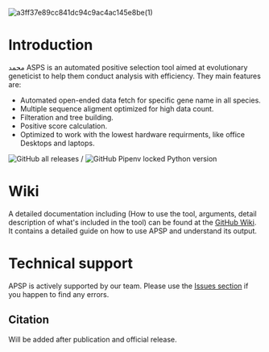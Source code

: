 ![a3ff37e89cc841dc94c9ac4ac145e8be(1)](https://user-images.githubusercontent.com/29940522/130509349-304e1fc3-1fb0-453d-937d-c906c019ef70.png)

# Introduction
محمد
ASPS is an automated positive selection tool aimed at evolutionary geneticist to help them conduct analysis with efficiency. They main features are:
- Automated open-ended data fetch for specific gene name in all species.
- Multiple sequence aligment optimized for high data count.
- Filteration and tree building.
- Positive score calculation.
- Optimized to work with the lowest hardware requirments, like office Desktops and laptops.

![GitHub all releases](https://img.shields.io/github/downloads/APS-P/APSP/total?color=%2300ff00&label=Downloads&logo=GitHub&logoColor=white&style=plastic) / ![GitHub Pipenv locked Python version](https://img.shields.io/github/pipenv/locked/python-version/APS-P/APSP?label=Python&logo=github&style=plastic)

# Wiki

A detailed documentation including (How to use the tool, arguments, detail description of what's included in the tool) can be found at the [GitHub Wiki](https://github.com/APS-P/APSP/wiki). It contains a detailed guide on how to use APSP and understand its output.

# Technical support

APSP is actively supported by our team. Please use the [Issues section](https://github.com/APS-P/APSP/issues) if you happen to find any errors.

## Citation
Will be added after publication and official release.
